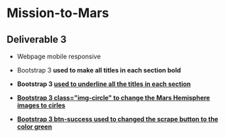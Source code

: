 # Mission-to-Mars

## Deliverable 3

- Webpage mobile responsive

- Bootstrap 3 <strong> used to make all titles in each section bold

- Bootstrap 3 <u> used to underline all the titles in each section

- Bootstrap 3 class="img-circle" to change the Mars Hemisphere images to cirles

- Bootstrap 3 btn-success used to changed the scrape button to the color green